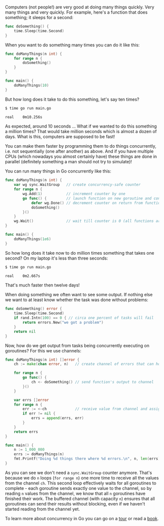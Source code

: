Computers (not people!) are very good at doing many things quickly. Very many things and very quickly. For example, here's a function that does something; it sleeps for a second:

```go
func doSomething() {
    time.Sleep(time.Second)
}
```

When you want to do something many times you can do it like this:

```go
func doManyThings(n int) {
    for range n {
        doSomething()
    }
}

func main() {
    doManyThings(10)
}
```

But how long does it take to do this something, let's say ten times?

```sh
$ time go run main.go 

real    0m10.256s
```

As expected, around 10 seconds ... What if we wanted to do this something a million times? That would take million seconds which is almost a dozen of days. What is this, computers are supposed to be fast!

You can make them faster by programming them to do things concurrently, i.e. not sequentially (one after another) as above. And if you have multiple CPUs (which nowadays you almost certainly have) these things are done in parallel (definitely something a man should not try to simulate)!

You can run many things in Go concurrently like this:

```go
func doManyThings(n int) {
    var wg sync.WaitGroup   // create concurrency-safe counter
    for range n {
        wg.Add(1)           // increment counter by one
        go func() {         // launch function on new goroutine and continue
            defer wg.Done() // decrement counter on return from function
            doSomething()
        }()
    }
    wg.Wait()               // wait till counter is 0 (all functions are done)
}

func main() {
    doManyThings(1e6)
}
```

So how long does it take now to do million times something that takes one second? On my laptop it's less than three seconds:

```sh
$ time go run main.go 

real    0m2.667s
```

That's much faster then twelve days!

When doing something we often want to see some output. If nothing else we want to at least know whether the task was done without problems:

```go
func doSomething() error {
    time.Sleep(time.Second)
    if rand.Intn(100) == 0 { // circa one percent of tasks will fail
        return errors.New("we got a problem")
    }
    return nil
}
```

Now, how do we get output from tasks being concurrently executing on goroutines? For this we use channels:

```go
func doManyThings(n int) []error {
    ch := make(chan error, n)   // create channel of errors that can hold n items

    for range n {
        go func() {
            ch <- doSomething() // send function's output to channel
        }()
    }

    var errs []error
    for range n {
        err := <-ch             // receive value from channel and assign it to err
        if err != nil {
            errs = append(errs, err)
        }
    }
    return errs
}

func main() {
    n := 1_000_000
    errs := doManyThings(n)
    fmt.Printf("Doing %d things there where %d errors.\n", n, len(errs))
}
```

As you can see we don't need a `sync.WaitGroup` counter anymore. That's because we do `n` loops (`for range n`) one more time to receive all the values from the channel `ch`. This second loop effectively waits for all goroutines to complete - each goroutine sends exactly one value to the channel, so by reading `n` values from the channel, we know that all `n` goroutines have finished their work. The buffered channel (with capacity `n`) ensures that all goroutines can send their results without blocking, even if we haven't started reading from the channel yet.

To learn more about concurrency in Go you can go on a [tour](https://go.dev/tour/concurrency/1) or read a [book](https://www.gopl.io/).
